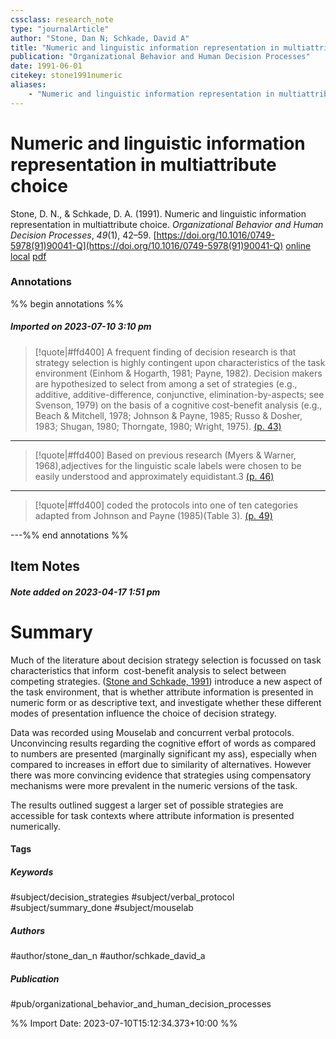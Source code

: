 ```yaml
---
cssclass: research_note
type: "journalArticle"
author: "Stone, Dan N; Schkade, David A"
title: "Numeric and linguistic information representation in multiattribute choice"
publication: "Organizational Behavior and Human Decision Processes"
date: 1991-06-01
citekey: stone1991numeric
aliases: 
    - "Numeric and linguistic information representation in multiattribute choice"
---
```


# Numeric and linguistic information representation in multiattribute choice

Stone, D. N., & Schkade, D. A. (1991). Numeric and linguistic information representation in multiattribute choice. _Organizational Behavior and Human Decision Processes_, _49_(1), 42–59. [https://doi.org/10.1016/0749-5978(91)90041-Q](https://doi.org/10.1016/0749-5978(91)90041-Q)
[online](http://zotero.org/users/local/kZl3QdXV/items/2DFCZUXG) [local](zotero://select/library/items/2DFCZUXG) [pdf](file:///home/gjc216/Zotero/storage/GMSFXRGM/1-s2.0-074959789190041Q-main.pdf)
 

 
### Annotations

%% begin annotations %%
##### Imported on 2023-07-10 3:10 pm
>[!quote|#ffd400]
>A frequent finding of decision research is that strategy selection is highly contingent upon characteristics of the task environment (Einhom & Hogarth, 1981; Payne, 1982). Decision makers are hypothesized to select from among a set of strategies (e.g., additive, additive-difference, conjunctive, elimination-by-aspects; see Svenson, 1979) on the basis of a cognitive cost-benefit analysis (e.g., Beach & Mitchell, 1978; Johnson & Payne, 1985; Russo & Dosher, 1983; Shugan, 1980; Thorngate, 1980; Wright, 1975). [(p. 43)](zotero://open-pdf/library/items/GMSFXRGM?page=43&annotation=B6JXY5BC)

---
>[!quote|#ffd400]
>Based on previous research (Myers & Warner, 1968),adjectives for the linguistic scale labels were chosen to be easily understood and approximately equidistant.3 [(p. 46)](zotero://open-pdf/library/items/GMSFXRGM?page=46&annotation=JSD2KBZL)

---
>[!quote|#ffd400]
>coded the protocols into one of ten categories adapted from Johnson and Payne (1985)(Table 3). [(p. 49)](zotero://open-pdf/library/items/GMSFXRGM?page=49&annotation=IMITPK6G)

---%% end annotations %%

## Item Notes

##### Note added on 2023-04-17 1:51 pm

# Summary

Much of the literature about decision strategy selection is focussed on task characteristics that inform  cost-benefit analysis to select between competing strategies. ([Stone and Schkade, 1991](zotero://select/library/items/2DFCZUXG)) introduce a new aspect of the task environment, that is whether attribute information is presented in numeric form or as descriptive text, and investigate whether these different modes of presentation influence the choice of decision strategy.

Data was recorded using Mouselab and concurrent verbal protocols. Unconvincing results regarding the cognitive effort of words as compared to numbers are presented (marginally significant my ass), especially when compared to increases in effort due to similarity of alternatives. However there was more convincing evidence that strategies using compensatory mechanisms were more prevalent in the numeric versions of the task.

The results outlined suggest a larger set of possible strategies are accessible for task contexts where attribute information is presented numerically.

#### Tags

##### Keywords

#subject/decision_strategies #subject/verbal_protocol #subject/summary_done #subject/mouselab

##### Authors

#author/stone_dan_n #author/schkade_david_a

##### Publication

#pub/organizational_behavior_and_human_decision_processes


%% Import Date: 2023-07-10T15:12:34.373+10:00 %%
